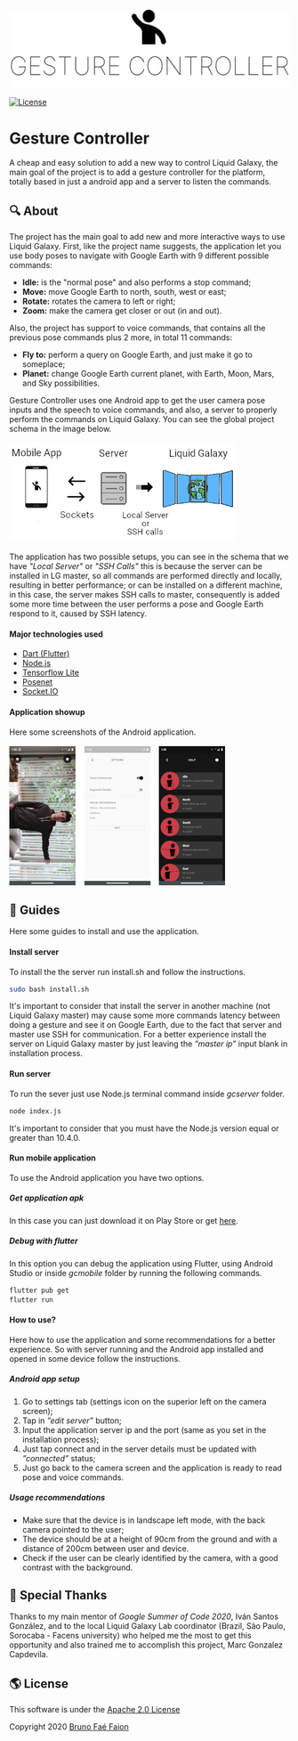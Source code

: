 ![Project Logo](/doc/logo.png)


[![License](https://img.shields.io/github/license/LiquidGalaxyLAB/Presentation-Tool.svg)](https://opensource.org/licenses/Apache-2.0)
# Gesture Controller
A cheap and easy solution to add a new way to control Liquid Galaxy, the main goal of the project is to add a gesture controller for the platform, totally based in just a android app and a server to listen the commands.

## :mag: About
The project has the main goal to add new and more interactive ways to use Liquid Galaxy. First, like the project name suggests, the application let you use body poses to navigate with Google Earth with 9 different possible commands:
- **Idle:** is the "normal pose" and also performs a stop command;
- **Move:** move Google Earth to north, south, west or east;
- **Rotate:** rotates the camera to left or right;
- **Zoom:** make the camera get closer or out (in and out).

Also, the project has support to voice commands, that contains all the previous pose commands plus 2 more, in total 11 commands:
- **Fly to:** perform a query on Google Earth, and just make it go to someplace;
- **Planet:** change Google Earth current planet, with Earth, Moon, Mars, and Sky possibilities.

Gesture Controller uses one Android app to get the user camera pose inputs and the speech to voice commands, and also, a server to properly perform the commands on Liquid Galaxy. You can see the global project schema in the image below.
<br />
<br />
![Global Schema](/doc/global_schema.png)
<br />
<br />
The application has two possible setups, you can see in the schema that we have _"Local Server"_ or _"SSH Calls"_ this is because the server can be installed in LG master, so all commands are performed directly and locally, resulting in better performance; or can be installed on a different machine, in this case, the server makes SSH calls to master, consequently is added some more time between the user performs a pose and Google Earth respond to it, caused by SSH latency.

#### Major technologies used
- [Dart (Flutter)](https://flutter.dev)
- [Node.js](https://nodejs.org/en/)
- [Tensorflow Lite](https://www.tensorflow.org/lite)
- [Posenet](https://www.tensorflow.org/lite/models/pose_estimation/overview)
- [Socket.IO](https://socket.io)

#### Application showup
Here some screenshots of the Android application.
<br />
<br />
![Global Schema](/doc/app_screenshots.png)

## :book: Guides
Here some guides to install and use the application.
#### Install server
To install the the server run install.sh and follow the instructions.
``` bash
sudo bash install.sh
```
It's important to consider that install the server in another machine (not Liquid Galaxy master) may cause some more commands latency between doing a gesture and see it on Google Earth, due to the fact that server and master use SSH for communication. For a better experience install the server on Liquid Galaxy master by just leaving the _”master ip”_  input blank in installation process.

#### Run server
To run the sever just use Node.js terminal command inside _gcserver_ folder.
```bash
node index.js
```
It's important to consider that you must have the Node.js version equal or greater than 10.4.0.

#### Run mobile application
To use the Android application you have two options.

##### Get application apk
In this case you can just download it on Play Store or get [here](https://drive.google.com/drive/u/0/folders/1fWzFNq7PgQY8xgaQBN_8fVCIN3UipCUP).

##### Debug with flutter
In this option you can debug the application using Flutter, using Android Studio or inside _gcmobile_ folder by running the following commands.
``` bash
flutter pub get
flutter run
```
#### How to use?
Here how to use the application and some recommendations for a better experience. So with server running and the Android app installed and opened in some device follow the instructions.
##### Android app setup
1. Go to settings tab (settings icon on the superior left on the camera screen);
2. Tap in _”edit server”_ button;
3. Input the application server ip and the port (same as you set in the installation process);
4. Just tap connect and in the server details must be updated with _”connected”_ status;
5. Just go back to the camera screen and the application is ready to read pose and voice commands.

##### Usage recommendations
- Make sure that the device is in landscape left mode, with the back camera pointed to the user;
- The device should be at a height of 90cm from the ground and with a distance of 200cm  between user and device.
- Check if the user can be clearly identified by the camera, with a good contrast with the background.


## :beers: Special Thanks
Thanks to my main mentor of _Google Summer of Code 2020_, Iván Santos González, and to the local Liquid Galaxy Lab coordinator (Brazil, São Paulo, Sorocaba - Facens university) who helped me the most to get this opportunity and also trained me to accomplish this project, Marc Gonzalez Capdevila.

## :earth_americas: License
This software is under the [Apache 2.0 License](https://opensource.org/licenses/Apache-2.0)

Copyright 2020 [Bruno Faé Faion](https://www.linkedin.com/in/bruno-faé-faion-b36a03192/)
